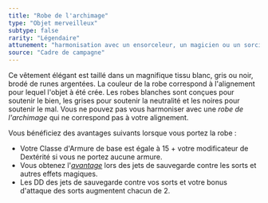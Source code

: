```yaml
---
title: "Robe de l'archimage"
type: "Objet merveilleux"
subtype: false
rarity: "Légendaire"
attunement: "harmonisation avec un ensorceleur, un magicien ou un sorcier exigée"
source: "Cadre de campagne"
---
```

Ce vêtement élégant est taillé dans un magnifique tissu blanc, gris ou noir, brodé de runes argentées. La couleur de la robe correspond à l'alignement pour lequel l'objet à été crée. Les robes blanches sont conçues pour soutenir le bien, les grises pour soutenir la neutralité et les noires pour soutenir le mal. Vous ne pouvez pas vous harmoniser avec une _robe de l'archimage_ qui ne correspond pas à votre alignement.

Vous bénéficiez des avantages suivants lorsque vous portez la robe :
* Votre Classe d'Armure de base est égale à 15 + votre modificateur de Dextérité si vous ne portez aucune armure.
* Vous obtenez l'[_avantage_](/utiliser-les-caracteristiques/#avantage-et-desavantage) lors des jets de sauvegarde contre les sorts et autres effets magiques.
* Les DD des jets de sauvegarde contre vos sorts et votre bonus d'attaque des sorts augmentent chacun de 2.
